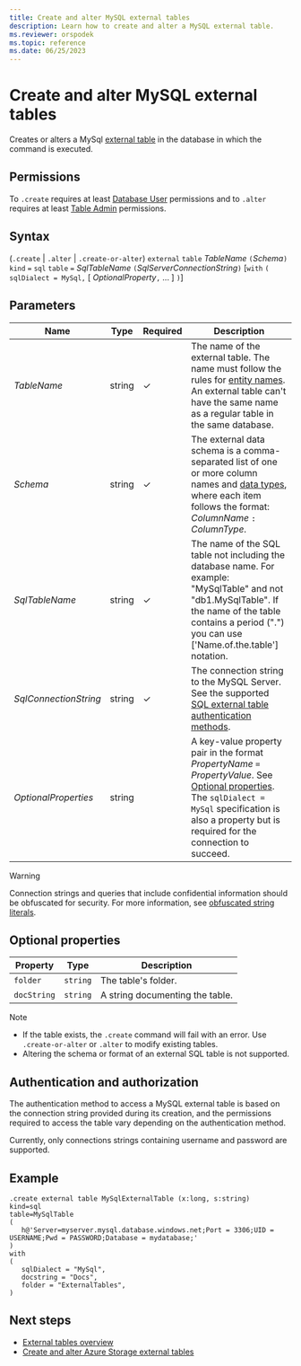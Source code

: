 ```yaml
---
title: Create and alter MySQL external tables
description: Learn how to create and alter a MySQL external table.
ms.reviewer: orspodek
ms.topic: reference
ms.date: 06/25/2023
---
```


# Create and alter MySQL external tables

Creates or alters a MySql [external table](../query/schema-entities/externaltables.md) in the database in which the command is executed.

## Permissions

To `.create` requires at least [Database User](../management/access-control/role-based-access-control.md) permissions and to `.alter` requires at least [Table Admin](../management/access-control/role-based-access-control.md) permissions.

## Syntax

(`.create` | `.alter` | `.create-or-alter`) `external` `table` *TableName* `(`*Schema*`)` `kind` `=` `sql` `table` `=` *SqlTableName* `(`*SqlServerConnectionString*`)` [`with` `( sqlDialect = MySql,` [ *OptionalProperty*`,` ... ] `)`]

## Parameters

| Name | Type | Required | Description |
|--|--|--|--|
| *TableName* | string | &check; | The name of the external table. The name must follow the rules for [entity names](../query/schema-entities/entity-names.md). An external table can't have the same name as a regular table in the same database.|
| *Schema* | string | &check; | The external data schema is a comma-separated list of one or more column names and [data types](../query/scalar-data-types/index.md), where each item follows the format: *ColumnName* `:` *ColumnType*.|
|*SqlTableName*| string | &check; | The name of the SQL table not including the database name. For example: "MySqlTable" and not "db1.MySqlTable". If the name of the table contains a period (".") you can use ['Name.of.the.table'] notation.|
| *SqlConnectionString*| string |&check;| The connection string to the MySQL Server. See the supported [SQL external table authentication methods](../api/connection-strings/sql-authentication-methods.md).|
|*OptionalProperties*|string||A key-value property pair in the format *PropertyName* `=` *PropertyValue*. See [Optional properties](#optional-properties). The `sqlDialect = MySql` specification is also a property but is required for the connection to succeed.|

> [!WARNING]
> Connection strings and queries that include confidential information should be obfuscated for security. For more information, see [obfuscated string literals](../query/scalar-data-types/string.md#obfuscated-string-literals).

## Optional properties

| Property            | Type            | Description                          |
|---------------------|-----------------|---------------------------------------------------------------------------------------------------|
| `folder`            | `string`        | The table's folder.                  |
| `docString`         | `string`        | A string documenting the table.      |

> [!NOTE]
>
> * If the table exists, the `.create` command will fail with an error. Use `.create-or-alter` or `.alter` to modify existing tables.
> * Altering the schema or format of an external SQL table is not supported.

## Authentication and authorization

The authentication method to access a MySQL external table is based on the connection string provided during its creation, and the permissions required to access the table vary depending on the authentication method.

Currently, only connections strings containing username and password are supported.

## Example

```kusto
.create external table MySqlExternalTable (x:long, s:string) 
kind=sql
table=MySqlTable
( 
   h@'Server=myserver.mysql.database.windows.net;Port = 3306;UID = USERNAME;Pwd = PASSWORD;Database = mydatabase;'
)
with 
(
   sqlDialect = "MySql",
   docstring = "Docs",
   folder = "ExternalTables", 
)  
```

## Next steps

* [External tables overview](../query/schema-entities/externaltables.md)
* [Create and alter Azure Storage external tables](external-tables-azurestorage-azuredatalake.md)
